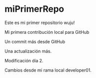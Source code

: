 # miPrimerRepo

Este es mi primer repositorio wuju!

Mi primera contribución local para GitHub

Un commit más desde GitHub

Una actualización más.

Modificación día 2.

Cambios desde mi rama local developer01.